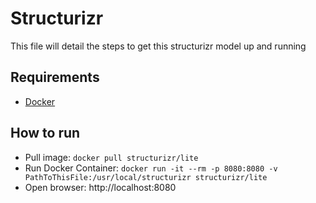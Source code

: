 # Structurizr

This file will detail the steps to get this structurizr model up and running

## Requirements

- [Docker](https://docs.docker.com/desktop/install/windows-install/)

## How to run
- Pull image: `docker pull structurizr/lite`
- Run Docker Container: `docker run -it --rm -p 8080:8080 -v PathToThisFile:/usr/local/structurizr structurizr/lite`
- Open browser: http://localhost:8080  